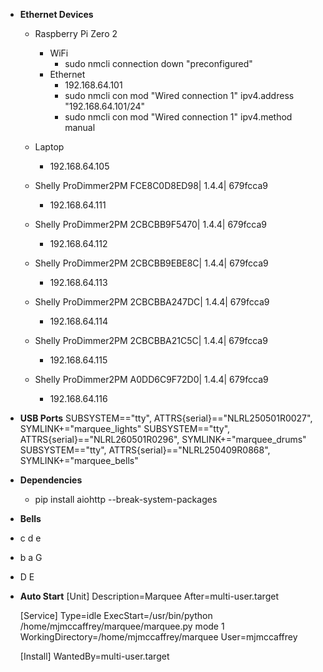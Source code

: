 
* **Ethernet Devices**
    * Raspberry Pi Zero 2
        * WiFi
            * sudo nmcli connection down "preconfigured"
        * Ethernet
            * 192.168.64.101
            * sudo nmcli con mod "Wired connection 1" ipv4.address "192.168.64.101/24"
            * sudo nmcli con mod "Wired connection 1" ipv4.method manual

    * Laptop
        * 192.168.64.105
    * Shelly ProDimmer2PM FCE8C0D8ED98| 1.4.4| 679fcca9
        * 192.168.64.111
    * Shelly ProDimmer2PM 2CBCBB9F5470| 1.4.4| 679fcca9
        * 192.168.64.112
    * Shelly ProDimmer2PM 2CBCBB9EBE8C| 1.4.4| 679fcca9
        * 192.168.64.113
    * Shelly ProDimmer2PM 2CBCBBA247DC| 1.4.4| 679fcca9
        * 192.168.64.114
    * Shelly ProDimmer2PM 2CBCBBA21C5C| 1.4.4| 679fcca9
        * 192.168.64.115
    * Shelly ProDimmer2PM A0DD6C9F72D0| 1.4.4| 679fcca9
        * 192.168.64.116
* **USB Ports**
SUBSYSTEM=="tty", ATTRS{serial}=="NLRL250501R0027", SYMLINK+="marquee_lights"
SUBSYSTEM=="tty", ATTRS{serial}=="NLRL260501R0296", SYMLINK+="marquee_drums"
SUBSYSTEM=="tty", ATTRS{serial}=="NLRL250409R0868", SYMLINK+="marquee_bells"
* **Dependencies**
    * pip install aiohttp --break-system-packages
* **Bells**
*   c   d   e
*   b   a   G
*   D   E
* **Auto Start**
    [Unit]
    Description=Marquee
    After=multi-user.target

    [Service]
    Type=idle
    ExecStart=/usr/bin/python /home/mjmccaffrey/marquee/marquee.py mode 1
    WorkingDirectory=/home/mjmccaffrey/marquee
    User=mjmccaffrey

    [Install]
    WantedBy=multi-user.target
